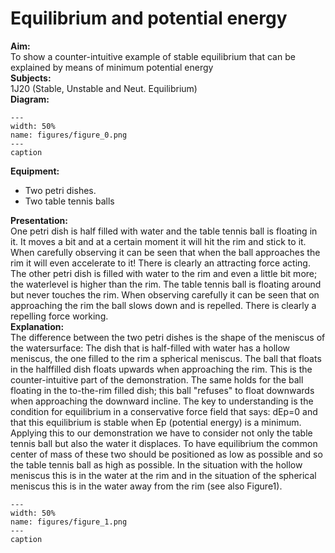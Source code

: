 # Equilibrium and potential energy 
    
<b> Aim: </b>  
 To show a counter-intuitive example of stable equilibrium that can be explained by means of minimum potential energy    
<b> Subjects: </b>  
 1J20 (Stable, Unstable and Neut. Equilibrium)   
<b> Diagram: </b>  
   
```{figure} figures/figure_0.png  
---  
width: 50%  
name: figures/figure_0.png  
---  
caption  
``` 
      
<b> Equipment: </b>  
 
 *  Two petri dishes. 
 *  Two table tennis balls
     
<b> Presentation: </b>  
 One petri dish is half filled with water and the table tennis ball is floating in it. It moves a bit and at a certain moment it will hit the rim and stick to it. When carefully observing it can be seen that when the ball approaches the rim it will even accelerate to it! There is clearly an attracting force acting. The other petri dish is filled with water to the rim and even a little bit more; the waterlevel is higher than the rim. The table tennis ball is floating around but never touches the rim. When observing carefully it can be seen that on approaching the rim the ball slows down and is repelled. There is clearly a repelling force working.    
<b> Explanation: </b>  
 The difference between the two petri dishes is the shape of the meniscus of the watersurface: The dish that is half-filled with water has a hollow meniscus, the one filled to the rim a spherical meniscus. The ball that floats in the halffilled dish floats upwards when approaching the rim. This is the counter-intuitive part of the demonstration. The same holds for the ball floating in the to-the-rim filled dish; this ball "refuses" to float downwards when approaching the downward incline. The key to understanding is the condition for equilibrium in a conservative force field that says: dEp=0 and that this equilibrium is stable when Ep (potential energy) is a minimum. Applying this to our demonstration we have to consider not only the table tennis ball but also the water it displaces. To have equilibrium the common center of mass of these two should be positioned as low as possible and so the table tennis ball as high as possible. In the situation with the hollow meniscus this is in the water at the rim and in the situation of the spherical meniscus this is in the water away from the rim (see also Figure1).     
```{figure} figures/figure_1.png  
---  
width: 50%  
name: figures/figure_1.png  
---  
caption  
``` 
 